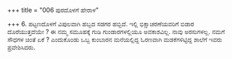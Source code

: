 +++
title = "006 ಪುರದೊಳಗೆ ಹೇರಾಳ"

+++
6. ಪಟ್ಟಣದೊಳಗೆ ವಿಪುಲವಾಗಿ ಹಬ್ಬದ ಸಡಗರ ಹಬ್ಬಿದೆ. ಇಲ್ಲಿ ಭಿಕ್ಷಾಚರಣೆಯವರಿಗೆ ಬಿಡಾರ ದೊರೆಯುತ್ತದೆಯೇ ? ಈ ನಮ್ಮ ಸಮೂಹಕ್ಕೆ ಗುಡಿ ಗುಂಡಾರಗಳಲ್ಲಿಯೂ ಅವಕಾಶವಿಲ್ಲ. ನಾವು ಅರಸುಗಳಲ್ಲ. ನಮಗೆ ಸೌಧಗಳ ಚಿಂತೆ ಏಕೆ ? ಎಂದುಕೊಂಡು   ಒಬ್ಬ ಕುಂಬಾರನ ಮನೆಯಲ್ಲಿದ್ದ ಓರಣವಾಗಿ ಮಡಕೆಗಳಿಟ್ಟಿದ್ದ ಶಾಲೆಗೆ ಇವರು ಪ್ರವೇಶಿಸಿದರು.